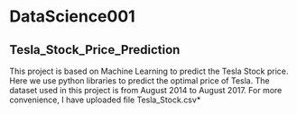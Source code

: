 # DataScience001
## Tesla_Stock_Price_Prediction
This project is based on Machine Learning to predict the Tesla Stock price. Here we use python libraries to predict the optimal price of Tesla.
The dataset used in this project is from August 2014 to August 2017. For more convenience, I have uploaded file Tesla_Stock.csv*
